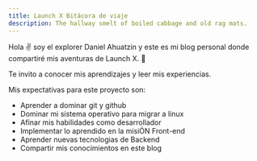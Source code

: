 ```yaml
---
title: Launch X Bitácora de viaje
description: The hallway smelt of boiled cabbage and old rag mats.
---
```


Hola ✌️  soy el explorer Daniel Ahuatzin y este es mi blog personal donde compartiré mis aventuras de Launch X. 🚀

Te invito a conocer mis aprendizajes y leer mis experiencias.

Mis expectativas para este proyecto son:

- Aprender a dominar git y github
- Dominar mi sistema operativo para migrar a linux
- Afinar mis habilidades como desarrollador 
- Implementar lo aprendido en la misiÓN Front-end 
- Aprender nuevas tecnologias de Backend
- Compartir mis conocimientos en este blog

